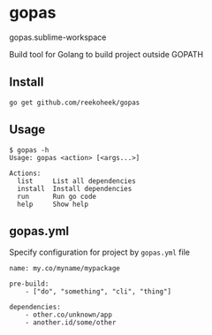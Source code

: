 # gopas
gopas.sublime-workspace

Build tool for Golang to build project outside GOPATH

## Install

```
go get github.com/reekoheek/gopas
```

## Usage

```
$ gopas -h
Usage: gopas <action> [<args...>]

Actions:
  list     List all dependencies
  install  Install dependencies
  run      Run go code
  help     Show help
```

## gopas.yml

Specify configuration for project by `gopas.yml` file

```
name: my.co/myname/mypackage

pre-build:
    - ["do", "something", "cli", "thing"]

dependencies:
    - other.co/unknown/app
    - another.id/some/other
```